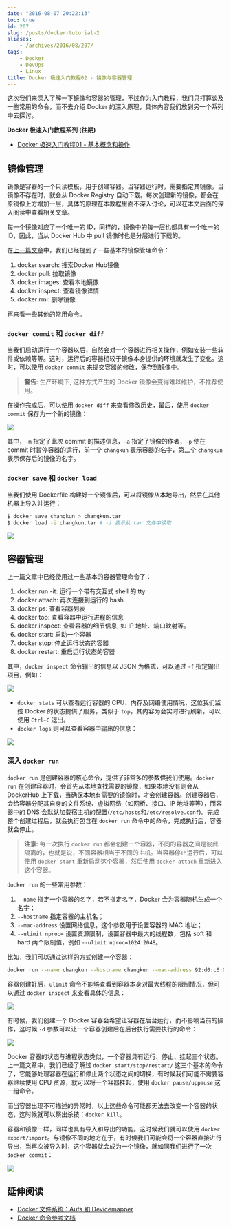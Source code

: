 ```yaml
---
date: "2016-08-07 20:22:13"
toc: true
id: 207
slug: /posts/docker-tutorial-2
aliases:
    - /archives/2016/08/207/
tags:
    - Docker
    - DevOps
    - Linux
title: Docker 极速入门教程02 - 镜像与容器管理
---
```


这次我们来深入了解一下镜像和容器的管理，不过作为入门教程，我们只打算谈及一些常用的命令，而不去介绍 Docker 的深入原理，具体内容我们放到另一个系列中去探讨。

**Docker 极速入门教程系列 (往期)**

- [Docker 极速入门教程01 - 基本概念和操作](https://changkun.de/blog/archives/2016/08/95/)

## 镜像管理

镜像是容器的一个只读模板，用于创建容器。当容器运行时，需要指定其镜像，当镜像不存在时，就会从 Docker Registry 自动下载。每次创建新的镜像，都会在原镜像上方增加一层，具体的原理在本教程里面不深入讨论，可以在本文后面的深入阅读中查看相关文章。

每一个镜像对应了一个唯一的 ID，同样的，镜像中的每一层也都具有一个唯一的 ID，因此，当从 Docker Hub 中 pull 镜像时也是分层进行下载的。

在[上一篇文章](https://changkun.de/blog/archives/2016/08/95/)中，我们已经提到了一些基本的镜像管理命令：

1. docker search: 搜索Docker Hub镜像
2. docker pull: 拉取镜像
3. docker images: 查看本地镜像
4. docker inspect: 查看镜像详情
5. docker rmi: 删除镜像

再来看一些其他的常用命令。

<!--more-->

### `docker commit` 和 `docker diff`

当我们启动运行一个容器以后，自然会对一个容器进行相关操作，例如安装一些软件或依赖等等。这时，运行后的容器相较于镜像本身提供的环境就发生了变化。这时，可以使用 `docker commit` 来提交容器的修改，保存到镜像中。

> **警告**: 生产环境下, 这种方式产生的 Docker 镜像会变得难以维护，不推荐使用。

在操作完成后，可以使用 `docker diff` 来查看修改历史，最后，使用 `docker commit` 保存为一个新的镜像：

![](/images/posts/207/1.png)

其中，`-m` 指定了此次 commit 的描述信息，`-a` 指定了镜像的作者，`-p` 使在 commit 时暂停容器的运行，前一个 `changkun` 表示容器的名字，第二个 `changkun` 表示保存后的镜像的名字。

### `docker save` 和 `docker load`

当我们使用 Dockerfile 构建好一个镜像后，可以将镜像从本地导出，然后在其他机器上导入并运行：

```bash
$ docker save changkun > changkun.tar
$ docker load -i changkun.tar # -i 表示从 tar 文件中读取
```

![](/images/posts/207/2.png)


## 容器管理

上一篇文章中已经使用过一些基本的容器管理命令了：

1. docker run -it: 运行一个带有交互式 shell 的 tty
2. docker attach: 再次连接到运行的 bash
3. docker ps: 查看容器列表
4. docker top: 查看容器中运行进程的信息
5. docker inspect: 查看容器的细节信息, 如 IP 地址、端口映射等。
6. docker start: 启动一个容器
7. docker stop: 停止运行状态的容器
8. docker restart: 重启运行状态的容器

其中，`docker inspect` 命令输出的信息以 JSON 为格式，可以通过 `-f` 指定输出项目，例如：

![](/images/posts/207/3.png)

- `docker stats` 可以查看运行容器的 CPU、内存及网络使用情况，这位我们监控 Docker 的状态提供了服务，类似于 `top`，其内容为会实时进行刷新，可以使用 `Ctrl+C` 退出。
- `docker logs` 则可以查看容器中输出的信息：

![](/images/posts/207/4.png)


### 深入 `docker run`

`docker run` 是创建容器的核心命令，提供了非常多的参数供我们使用。`docker run` 在创建容器时，会首先从本地查找需要的镜像，如果本地没有则会从 DockerHub 上下载，当确保本地有需要的镜像时，才会创建容器。创建容器后，会给容器分配其自身的文件系统、虚拟网络（如网桥、接口、IP 地址等等），而容器中的 DNS 会默认加载宿主机的配置(`/etc/hosts`和`/etc/resolve.conf`)。完成整个创建过程后，就会执行包含在 `docker run` 命令中的命令，完成执行后，容器就会停止。

> **注意**: 每一次执行 `docker run` 都会创建一个容器，不同的容器之间是彼此隔离的，也就是说，不同容器相当于不同的主机。当容器停止运行后，可以使用 `docker start` 重新启动这个容器，然后使用 `docker attach` 重新进入这个容器。

`docker run` 的一些常用参数：

1. `--name` 指定一个容器的名字，若不指定名字，Docker 会为容器随机生成一个名字；
2. `--hostname` 指定容器的主机名；
3. `--mac-address` 设置网络信息，这个参数用于设置容器的 MAC 地址；
4. `--ulimit nproc=` 设置资源限制，设置容器中最大的线程数，包括 soft 和 hard 两个限制值，例如 `--ulimit nproc=1024:2048`。

比如，我们可以通过这样的方式创建一个容器：

```bash
docker run --name changkun --hostname changkun --mac-address 92:d0:c6:0a:29:33 --ulimit nproc=1024:2048 -it ubuntu /bin/bash
```

容器创建好后，`ulimit` 命令不能够查看到容器本身对最大线程的限制情况，但可以通过 `docker inspect` 来查看具体的信息：

![](/images/posts/207/5.png)

有时候，我们创建一个 Docker 容器会希望让容器在后台运行，而不影响当前的操作，这时候 `-d` 参数可以让一个容器创建后在后台执行需要执行的命令：

![](/images/posts/207/6.png)

Docker 容器的状态与进程状态类似，一个容器具有运行、停止、挂起三个状态。上一篇文章中，我们已经了解过 `docker start/stop/restart/` 这三个基本的命令了，它能够处理容器在运行和停止两个状态之间的切换，有时候我们可能不需要容器继续使用 CPU 资源，就可以将一个容器挂起，使用 `docker pause/uppause` 这一组命令。

而当容器出现不可描述的异常时，以上这些命令可能都无法去改变一个容器的状态，这时候就可以祭出杀技：`docker kill`。

容器和镜像一样，同样也具有导入和导出的功能。这时候我们就可以使用 `docker export/import`。与镜像不同的地方在于，有时候我们可能会将一个容器直接进行导出，当再次被导入时，这个容器就会成为一个镜像，就如同我们进行了一次 `docker commit`：

![](/images/posts/207/7.png)

## 延伸阅读

- [Docker 文件系统：Aufs 和 Devicemapper](http://www.infoq.com/cn/articles/analysis-of-docker-file-system-aufs-and-devicemapper/)
- [Docker 命令参考文档](https://docs.docker.com/engine/reference/commandline/cli/?spm=0.0.0.0.HdmaQo)